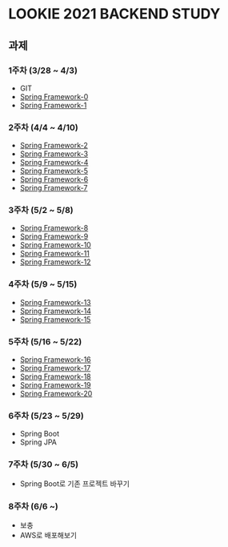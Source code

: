 LOOKIE 2021 BACKEND STUDY
==

과제
-

### 1주차 (3/28 ~ 4/3)
- GIT
- [Spring Framework-0](https://velog.io/@dbghwns11/Spring-Framework-0)
- [Spring Framework-1](https://velog.io/@dbghwns11/Spring-Framework-1)

### 2주차 (4/4 ~ 4/10)
- [Spring Framework-2](https://velog.io/@dbghwns11/Spring-Framework-2) 
- [Spring Framework-3](https://velog.io/@dbghwns11/Spring-Framework-3) 
- [Spring Framework-4](https://velog.io/@dbghwns11/Spring-Framework-4) 
- [Spring Framework-5](https://velog.io/@dbghwns11/Spring-Framework-5) 
- [Spring Framework-6](https://velog.io/@dbghwns11/Spring-Framework-6) 
- [Spring Framework-7](https://velog.io/@dbghwns11/Spring-Framework-7) 

### 3주차 (5/2 ~ 5/8)
- [Spring Framework-8](https://velog.io/@dbghwns11/Spring-Framework-8) 
- [Spring Framework-9](https://velog.io/@dbghwns11/Spring-Framework-9) 
- [Spring Framework-10](https://velog.io/@dbghwns11/Spring-Framework-10) 
- [Spring Framework-11](https://velog.io/@dbghwns11/Spring-Framework-11)
- [Spring Framework-12](https://velog.io/@dbghwns11/Spring-Framework-12)

### 4주차 (5/9 ~ 5/15)
- [Spring Framework-13](https://velog.io/@dbghwns11/Spring-Framework-13) 
- [Spring Framework-14](https://velog.io/@dbghwns11/Spring-Framework-14) 
- [Spring Framework-15](https://velog.io/@dbghwns11/Spring-Framework-15) 

### 5주차 (5/16 ~ 5/22)
- [Spring Framework-16](https://velog.io/@dbghwns11/Spring-Framework-16) 
- [Spring Framework-17](https://velog.io/@dbghwns11/Spring-Framework-17) 
- [Spring Framework-18](https://velog.io/@dbghwns11/Spring-Framework-18) 
- [Spring Framework-19](https://velog.io/@dbghwns11/Spring-Framework-19) 
- [Spring Framework-20](https://velog.io/@dbghwns11/Spring-Framework-20) 

### 6주차 (5/23 ~ 5/29)
- Spring Boot
- Spring JPA

### 7주차 (5/30 ~ 6/5)
- Spring Boot로 기존 프로젝트 바꾸기

### 8주차 (6/6 ~)
- 보충
- AWS로 배포해보기
